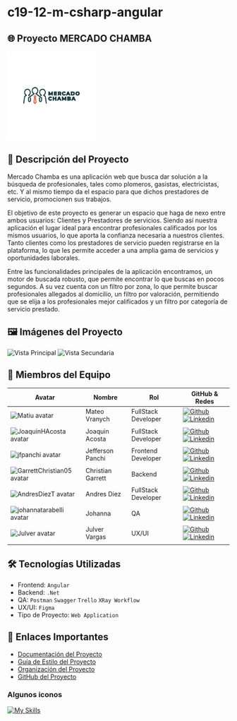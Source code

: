 # c19-12-m-csharp-angular

## 🌐 Proyecto MERCADO CHAMBA

<img width="200" height="200" src="https://github.com/No-Country-simulation/c19-12-m-csharp-angular/blob/main/ASSETS/logo.jpg" alt="logo Mercado Chamba" />

## 📖 Descripción del Proyecto

Mercado Chamba es una aplicación web que busca dar solución a la búsqueda de profesionales, tales como plomeros, gasistas, electricistas, etc. Y al mismo tiempo da el espacio para que dichos prestadores de servicio, promocionen sus trabajos. 

El objetivo de este proyecto es generar un espacio que haga de nexo entre ambos usuarios: Clientes y Prestadores de servicios. Siendo así nuestra aplicación el lugar ideal para encontrar profesionales calificados por los mismos usuarios, lo que aporta la confianza necesaria a nuestros clientes. Tanto clientes como los prestadores de servicio pueden registrarse en la plataforma, lo que les permite acceder a una amplia gama de servicios y oportunidades laborales.

Entre las funcionalidades principales de la aplicación encontramos, un motor de buscada robusto, que permite encontrar lo que buscas en pocos segundos. A su vez cuenta con un filtro por zona, lo que permite buscar profesionales allegados al domicilio, un filtro por valoración, permitiendo que se elija a los profesionales mejor calificados y un filtro por categoría de servicio prestado. 

## 🖼️ Imágenes del Proyecto

![Vista Principal](ruta/a/la/imagen/vista_principal.png)
![Vista Secundaria](ruta/a/la/imagen/vista_secundaria.png)

## 👥 Miembros del Equipo

| Avatar                        | Nombre   | Rol                    | GitHub & Redes                                                                                                                                                                                          |
| ----------------------------- | -------- | ---------------------- | ------------------------------------------------------------------------------------------------------------------------------------------------------------------------------------------------------- |
| <img width="48" height="48" src="https://avatars.githubusercontent.com/u/69678921?v=4" alt="Matiu avatar" /> | Mateo Vranych | FullStack Developer | [![Github](https://skillicons.dev/icons?i=github)](https://github.com/mateovranych) [![Linkedin](https://skillicons.dev/icons?i=linkedin)](https://www.linkedin.com/in/mateo-vranych-591969243/)                         |
|                               |
| <img width="48" height="48" src="https://avatars.githubusercontent.com/u/125093965?v=4" alt="JoaquinHAcosta avatar" /> | Joaquin Acosta | FullStack Developer | [![Github](https://skillicons.dev/icons?i=github)](https://github.com/JoaquinHAcosta) [![Linkedin](https://skillicons.dev/icons?i=linkedin)](https://www.linkedin.com/in/joaquinhdev/)                |
|                               |
| <img width="48" height="48" src="https://avatars.githubusercontent.com/u/63021907?v=4" alt="jfpanchi avatar" /> | Jefferson Panchi | Frontend Developer | [![Github](https://skillicons.dev/icons?i=github)](https://github.com/jfpanchi) [![Linkedin](https://skillicons.dev/icons?i=linkedin)](in/jefferson-panchi-chacon)                |
|                               |
| <img width="48" height="48" src="https://avatars.githubusercontent.com/u/131719362?v=4" alt="GarrettChristian05 avatar" /> | Christian Garrett | Backend | [![Github](https://skillicons.dev/icons?i=github)](https://github.com/ederromero28) [![Linkedin](https://skillicons.dev/icons?i=linkedin)](https://www.linkedin.com/in/eder-romero-/)                   |
|                               |
| <img width="48" height="48" src="https://avatars.githubusercontent.com/u/139774219?v=4" alt="AndresDiezT avatar" /> | Andres Diez | FullStack Developer | [![Github](https://skillicons.dev/icons?i=github)](https://github.com/AndresDiezT) [![Linkedin](https://skillicons.dev/icons?i=linkedin)](in/andressantiagodiez)         |
|                               |
| <img width="48" height="48" src="https://avatars.githubusercontent.com/u/141964978?v=4" alt="johannatarabelli avatar" /> | Johanna | QA | [![Github](https://skillicons.dev/icons?i=github)](https://github.com/johannatarabelli) [![Linkedin](https://skillicons.dev/icons?i=linkedin)](https://www.linkedin.com/in/johanna-tarabelli-a2501041/) |
|                               |
| <img width="48" height="48" src="https://media.licdn.com/dms/image/D4E03AQFQ0LYgwFQWDA/profile-displayphoto-shrink_400_400/0/1681736743860?e=1726704000&v=beta&t=K66mlpclECtsGg5e41N99m7Ku-_--gu01_UhMzWvvQo" alt="Julver avatar" /> | Julver Vargas | UX/UI | [![Github](https://skillicons.dev/icons?i=github)](https://github.com/julvertv) [![Linkedin](https://skillicons.dev/icons?i=linkedin)](https://www.linkedin.com/in/julvertv/)          |
|                               |

## 🛠️ Tecnologías Utilizadas

- Frontend: `Angular`
- Backend: `.Net` 
- QA: `Postman` `Swagger` `Trello` `XRay Workflow`
- UX/UI: `Figma`
- Tipo de Proyecto: `Web Application`

## 🔗 Enlaces Importantes

- [Documentación del Proyecto](ruta/a/documentacion.pdf)
- [Guía de Estilo del Proyecto](https://www.figma.com/design/6zpFTDPZMJIABz5thVWbsm/MERCADO-CHAMBA?node-id=0-1&t=B9m0kH87pK3vAA2h-0)
- [Organización del Proyecto](https://trello.com/b/JJlgL08E/backlog-c19-12-m-csharp-angular)
- [GitHub del Proyecto](https://github.com/No-Country-simulation/c19-12-m-csharp-angular)

### Algunos iconos

[![My Skills](https://skillicons.dev/icons?i=spring,angular,figma&theme=dark)](https://skillicons.dev)
